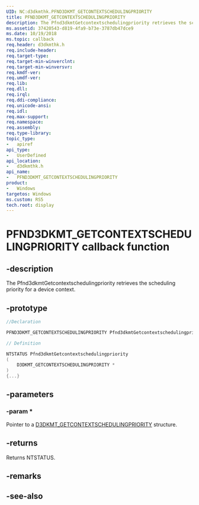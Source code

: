 ```yaml
---
UID: NC:d3dkmthk.PFND3DKMT_GETCONTEXTSCHEDULINGPRIORITY
title: PFND3DKMT_GETCONTEXTSCHEDULINGPRIORITY
description: The Pfnd3dkmtGetcontextschedulingpriority retrieves the scheduling priority for a device context.
ms.assetid: 37420543-d819-4fa9-b73e-3787db47dce9
ms.date: 10/19/2018
ms.topic: callback
req.header: d3dkmthk.h
req.include-header:
req.target-type:
req.target-min-winverclnt:
req.target-min-winversvr:
req.kmdf-ver:
req.umdf-ver:
req.lib:
req.dll:
req.irql: 
req.ddi-compliance:
req.unicode-ansi:
req.idl:
req.max-support:
req.namespace:
req.assembly:
req.type-library: 
topic_type: 
-	apiref
api_type: 
-	UserDefined
api_location: 
-	d3dkmthk.h
api_name: 
-	PFND3DKMT_GETCONTEXTSCHEDULINGPRIORITY
product:
-	Windows
targetos: Windows
ms.custom: RS5
tech.root: display
---
```


# PFND3DKMT_GETCONTEXTSCHEDULINGPRIORITY callback function

## -description

The Pfnd3dkmtGetcontextschedulingpriority retrieves the scheduling priority for a device context.

## -prototype

```cpp
//Declaration

PFND3DKMT_GETCONTEXTSCHEDULINGPRIORITY Pfnd3dkmtGetcontextschedulingpriority; 

// Definition

NTSTATUS Pfnd3dkmtGetcontextschedulingpriority 
(
	D3DKMT_GETCONTEXTSCHEDULINGPRIORITY *
)
{...}

```

## -parameters

### -param * 

Pointer to a [D3DKMT_GETCONTEXTSCHEDULINGPRIORITY](ns-d3dkmthk-_d3dkmt_getcontextschedulingpriority.md) structure.

## -returns

Returns NTSTATUS.


## -remarks




## -see-also
